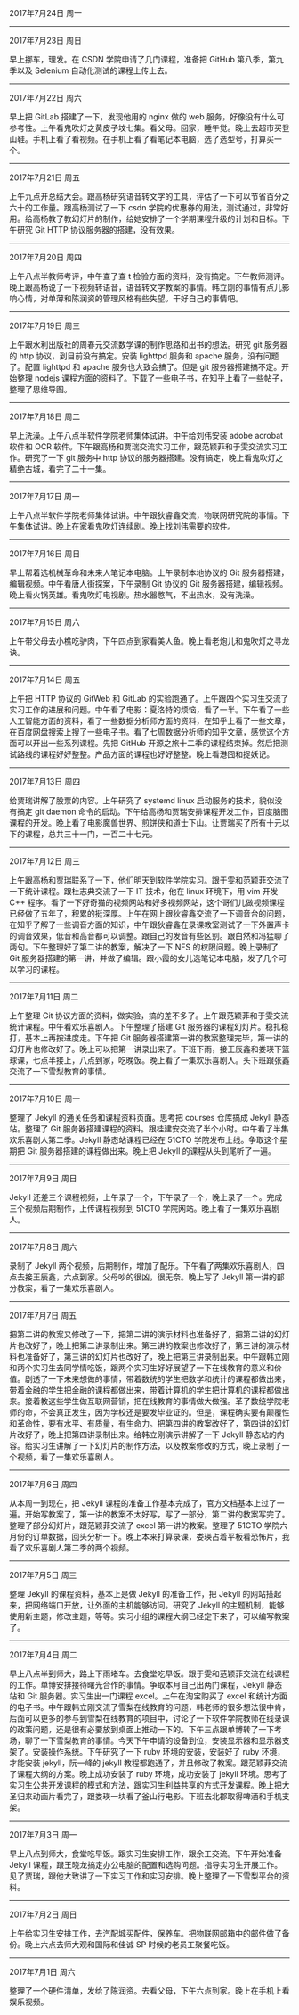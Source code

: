 2017年7月24日 周一


---
2017年7月23日 周日

早上挪车，理发。在 CSDN 学院申请了几门课程，准备把 GitHub 第八季，第九季以及 Selenium 自动化测试的课程上传上去。

---
2017年7月22日 周六

早上把 GitLab 搭建了一下，发现他用的 nginx 做的 web 服务，好像没有什么可参考性。上午看鬼吹灯之黄皮子坟七集。看父母。回家，睡午觉。晚上去超市买登山鞋。手机上看了看视频。在手机上看了看笔记本电脑，选了选型号，打算买一个。

---
2017年7月21日 周五

上午九点开总结大会。跟高杨研究语音转文字的工具，评估了一下可以节省百分之六十的工作量。跟高杨测试了一下 csdn 学院的优惠券的用法，测试通过，非常好用。给高杨教了教幻灯片的制作，给她安排了一个学期课程升级的计划和目标。下午研究 Git HTTP 协议服务器的搭建，没有效果。

---
2017年7月20日 周四

上午八点半教师考评，中午查了查 t 检验方面的资料，没有搞定。下午教师测评。晚上跟高杨说了一下视频转语音，语音转文字教案的事情。韩立刚的事情有点儿影响心情，对单薄和陈润资的管理风格有些失望。干好自己的事情吧。

---
2017年7月19日 周三

上午跟水利出版社的周春元交流数学课的制作思路和出书的想法。研究 git 服务器的 http 协议，到目前没有搞定。安装 lighttpd 服务和 apache 服务，没有问题了。配置 lighttpd 和 apache 服务也大致会搞了。但是 git 服务器搭建搞不定。开始整理 nodejs 课程方面的资料了。下载了一些电子书，在知乎上看了一些帖子，整理了思维导图。

---
2017年7月18日 周二

早上洗澡。上午八点半软件学院老师集体试讲。中午给刘伟安装 adobe acrobat 软件和 OCR 软件。下午跟高杨和贾瑞交流实习工作，跟范颖菲和于雯交流实习工作。研究了一下 git 服务中 http 协议的服务器搭建。没有搞定，晚上看鬼吹灯之精绝古城，看完了二十一集。

---
2017年7月17日 周一

上午八点半软件学院老师集体试讲。中午跟狄睿鑫交流，物联网研究院的事情。下午集体试讲。晚上在家看鬼吹灯连续剧。晚上找刘伟需要的软件。

---
2017年7月16日 周日

早上帮着选机械革命和未来人笔记本电脑。上午录制本地协议的 Git 服务器搭建，编辑视频。中午看唐人街探案，下午录制 Git 协议的 Git 服务器搭建，编辑视频。晚上看火锅英雄。看鬼吹灯电视剧。热水器憋气，不出热水，没有洗澡。

---
2017年7月15日 周六

上午带父母去小樵吃驴肉，下午四点到家看美人鱼。晚上看老炮儿和鬼吹灯之寻龙诀。

---
2017年7月14日 周五

上午把 HTTP 协议的 GitWeb 和 GitLab 的实验跑通了。上午跟四个实习生交流了实习工作的进展和问题。中午看了电影：夏洛特的烦恼，看了一半。下午看了一些人工智能方面的资料，看了一些数据分析师方面的资料，在知乎上看了一些文章，在百度网盘搜索上搜了一些电子书。看了七周数据分析师的知乎文章，感觉这个方面可以开出一些系列课程。先把 GitHub 开源之旅十二季的课程结束掉。然后把测试路线的课程好好整整。产品方面的课程也好好整整。晚上看港囧和捉妖记。

---
2017年7月13日 周四

给贾瑞讲解了股票的内容。上午研究了 systemd linux 启动服务的技术，貌似没有搞定 git daemon 命令的启动。下午给高杨和贾瑞安排课程开发工作，百度脑图课程的开发。晚上看了电影魔兽世界、煎饼侠和道士下山。让贾瑞买了所有十元以下的课程，总共三十一门，一百二十七元。

---
2017年7月12日 周三

上午跟高杨和贾瑞联系了一下，他们明天到软件学院实习。跟于雯和范颖菲交流了一下统计课程。跟杜志典交流了一下 IT 技术，他在 linux 环境下，用 vim 开发 C++ 程序。看了一下好奇猫的视频网站和好多视频网站，这个哥们儿做视频课程已经做了五年了，积累的挺深厚。上午在网上跟狄睿鑫交流了一下调音台的问题，在知乎了解了一些调音方面的知识，中午跟狄睿鑫在录课教室测试了一下外置声卡的调音效果，低音和高音都可以调整。跟自己的发音有些区别。跟白然和冯猛聊了两句。下午整理好了第二讲的教案，解决了一下 NFS 的权限问题。晚上录制了 Git 服务器搭建的第一讲，并做了编辑。跟小霞的女儿选笔记本电脑，发了几个可以学习的课程。

---
2017年7月11日 周二

上午整理 Git 协议方面的资料，做实验，搞的差不多了。上午跟范颖菲和于雯交流统计课程。中午看欢乐喜剧人。下午整理了搭建 Git 服务器的课程幻灯片。稳扎稳打，基本上再按进度走。下午把 Git 服务器搭建第一讲的教案整理完毕，第一讲的幻灯片也修改好了。晚上可以把第一讲录出来了。下班下雨，接王辰鑫和娄瑛下篮球课，七点半接上，八点到家，吃晚饭。晚上看了一集欢乐喜剧人。头下班跟张鑫交流了一下雪梨教育的事情。

---
2017年7月10日 周一

整理了 Jekyll 的通关任务和课程资料页面。思考把 courses 仓库搞成 Jekyll 静态站。整理了 Git 服务器搭建课程的资料。跟桂建安交流了半个小时。中午看了半集欢乐喜剧人第二季。Jekyll 静态站课程已经在 51CTO 学院发布上线。争取这个星期把 Git 服务器搭建的课程做出来。晚上把 Jekyll 的课程从头到尾听了一遍。

---
2017年7月9日 周日

Jekyll 还差三个课程视频，上午录了一个，下午录了一个，晚上录了一个。完成三个视频后期制作，上传课程视频到 51CTO 学院网站。晚上看了一集欢乐喜剧人。

---
2017年7月8日 周六

录制了 Jekyll 两个视频，后期制作，增加了配乐。下午看了两集欢乐喜剧人，四点去接王辰鑫，六点到家。父母吵的很凶，很无奈。晚上写了 Jekyll 第一讲的部分教案，看了一集欢乐喜剧人。

---
2017年7月7日 周五

把第二讲的教案又修改了一下，把第二讲的演示材料也准备好了，把第二讲的幻灯片也改好了，晚上把第二讲录制出来。第三讲的教案也修改好了，第三讲的演示材料也准备好了，第三讲的幻灯片也改好了，晚上把第三讲录制出来。中午跟韩立刚和两个实习生去同学情吃饭，跟两个实习生好好展望了一下在线教育的意义和价值。剧透了一下未来想做的事情，带着数统的学生把数学和统计的课程都做出来，带着金融的学生把金融的课程都做出来，带着计算机的学生把计算机的课程都做出来。接着教这些学生做互联网营销，把在线教育的事情做大做强。革了数统学院老师的命，不会真正发生，因为学校还是要发毕业证的。但是，课程确实要有颠覆性和革命性，要有水平、有质量，有生命力。把第四讲的教案改好了，第四讲的幻灯片改好了，晚上把第四讲录制出来。给韩立刚演示讲解了一下 Jekyll 静态站的内容。给实习生讲解了一下幻灯片的制作方法，以及教案修改的方式，晚上录制了一个视频，看了一集欢乐喜剧人。

---
2017年7月6日 周四

从本周一到现在，把 Jekyll 课程的准备工作基本完成了，官方文档基本上过了一遍。开始写教案了，第一讲的教案不太好写，写了一部分，第二讲的教案写完了。整理了部分幻灯片，跟范颖菲交流了 excel 第一讲的教案。整理了 51CTO 学院六月份的订单数据，回头分析一下。晚上本来打算录课，娄瑛占着平板看恐怖片，我看了欢乐喜剧人第二季的两个视频。

---
2017年7月5日 周三

整理 Jekyll 的课程资料，基本上是做 Jekyll 的准备工作，把 Jekyll 的网站搭起来，把网络端口开放，让外面的主机能够访问。研究了 Jekyll 的主题机制，能够使用新主题，修改主题，等等。实习小组的课程大纲已经定下来了，可以编写教案了。

---
2017年7月4日 周二

早上八点半到师大，路上下雨堵车。去食堂吃早饭。跟于雯和范颖菲交流在线课程的工作。单博安排接待曙光合作的事情。争取本月自己出两门课程，Jekyll 静态站和 Git 服务器。实习生出一门课程 excel。上午在淘宝购买了 excel 和统计方面的电子书。中午跟韩立刚交流了雪梨在线教育的问题，韩老师的很多想法很中肯，后面可以更多的参与到雪梨在线教育的项目中，讨论了一下软件学院教师在线录课的政策问题，还是很有必要放到桌面上推动一下的。下午三点跟单博转了一下考场，聊了一下雪梨教育的事情。今天下午申请的设备到位，安装显示器和显示器支架了。安装操作系统。下午研究了一下 ruby 环境的安装，安装好了 ruby 环境，才能安装 jekyll，阮一峰的 jekyll 教程都跑通了，并且修改了教案。跟范颖菲交流了课程大纲的方案。晚上成功安装了 ruby 环境，成功安装了 jekyll 环境。思考了实习生公共开发课程的模式和方法，跟实习生利益共享的方式开发课程。晚上把大圣归来动画片看完了，跟娄瑛一块看了釜山行电影。下班去北郡取得啤酒和手机支架。

---
2017年7月3日 周一

早上八点到师大，食堂吃早饭。跟实习生安排工作，跟余工交流。下午开始准备 Jekyll 课程，跟王晓龙搞定办公电脑的配置和选购问题。指导实习生开展工作。见了贾瑞，跟他大致讲了一下实习工作和实习安排。晚上整理了一下雪梨平台的资料。

---
2017年7月2日 周日

上午给实习生安排工作，去汽配城买配件，保养车。把物联网邮箱中的邮件做了备份。晚上六点去师大观和国际和佳诚 SP 时候的老员工聚餐吃饭。

---
2017年7月1日 周六

整理了一个硬件清单，发给了陈润资。去看父母，下午六点到家。晚上在手机上看娱乐视频。

